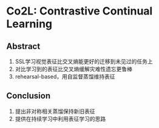 # Co2L: Contrastive Continual Learning

## Abstract
1. SSL学习视觉表征比交叉熵能更好的迁移到未见过的任务上
2. 对比学习到的表征比交叉熵缓解灾难性遗忘更鲁棒
3. rehearsal-based，用自监督蒸馏维持表征

## Conclusion
1. 提出非对称相关蒸馏保持新旧表征
2. 提供在持续学习中利用表征学习的思路